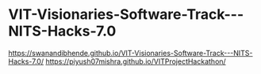 # VIT-Visionaries-Software-Track---NITS-Hacks-7.0

https://swanandibhende.github.io/VIT-Visionaries-Software-Track---NITS-Hacks-7.0/
https://piyush07mishra.github.io/VITProjectHackathon/
